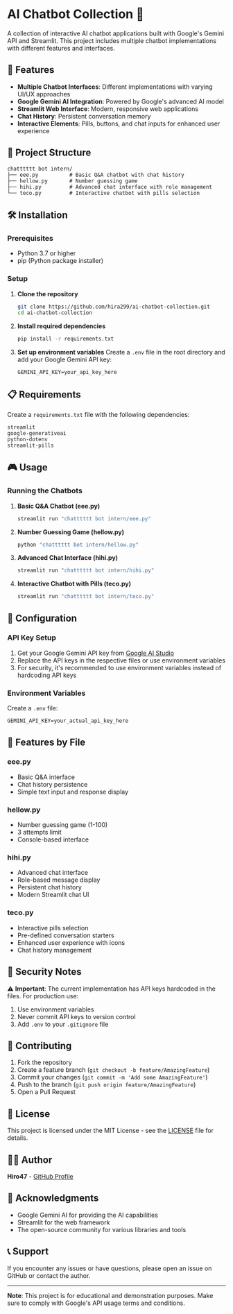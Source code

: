 # AI Chatbot Collection 🤖

A collection of interactive AI chatbot applications built with Google's Gemini API and Streamlit. This project includes multiple chatbot implementations with different features and interfaces.

## 🚀 Features

- **Multiple Chatbot Interfaces**: Different implementations with varying UI/UX approaches
- **Google Gemini AI Integration**: Powered by Google's advanced AI model
- **Streamlit Web Interface**: Modern, responsive web applications
- **Chat History**: Persistent conversation memory
- **Interactive Elements**: Pills, buttons, and chat inputs for enhanced user experience

## 📁 Project Structure

```
chatttttt bot intern/
├── eee.py          # Basic Q&A chatbot with chat history
├── hellow.py       # Number guessing game
├── hihi.py         # Advanced chat interface with role management
└── teco.py         # Interactive chatbot with pills selection
```

## 🛠️ Installation

### Prerequisites

- Python 3.7 or higher
- pip (Python package installer)

### Setup

1. **Clone the repository**
   ```bash
   git clone https://github.com/hira299/ai-chatbot-collection.git
   cd ai-chatbot-collection
   ```

2. **Install required dependencies**
   ```bash
   pip install -r requirements.txt
   ```

3. **Set up environment variables**
   Create a `.env` file in the root directory and add your Google Gemini API key:
   ```
   GEMINI_API_KEY=your_api_key_here
   ```

## 📋 Requirements

Create a `requirements.txt` file with the following dependencies:

```
streamlit
google-generativeai
python-dotenv
streamlit-pills
```

## 🎮 Usage

### Running the Chatbots

1. **Basic Q&A Chatbot (eee.py)**
   ```bash
   streamlit run "chatttttt bot intern/eee.py"
   ```

2. **Number Guessing Game (hellow.py)**
   ```bash
   python "chatttttt bot intern/hellow.py"
   ```

3. **Advanced Chat Interface (hihi.py)**
   ```bash
   streamlit run "chatttttt bot intern/hihi.py"
   ```

4. **Interactive Chatbot with Pills (teco.py)**
   ```bash
   streamlit run "chatttttt bot intern/teco.py"
   ```

## 🔧 Configuration

### API Key Setup

1. Get your Google Gemini API key from [Google AI Studio](https://makersuite.google.com/app/apikey)
2. Replace the API keys in the respective files or use environment variables
3. For security, it's recommended to use environment variables instead of hardcoding API keys

### Environment Variables

Create a `.env` file:
```
GEMINI_API_KEY=your_actual_api_key_here
```

## 🎯 Features by File

### eee.py
- Basic Q&A interface
- Chat history persistence
- Simple text input and response display

### hellow.py
- Number guessing game (1-100)
- 3 attempts limit
- Console-based interface

### hihi.py
- Advanced chat interface
- Role-based message display
- Persistent chat history
- Modern Streamlit chat UI

### teco.py
- Interactive pills selection
- Pre-defined conversation starters
- Enhanced user experience with icons
- Chat history management

## 🚨 Security Notes

⚠️ **Important**: The current implementation has API keys hardcoded in the files. For production use:

1. Use environment variables
2. Never commit API keys to version control
3. Add `.env` to your `.gitignore` file

## 🤝 Contributing

1. Fork the repository
2. Create a feature branch (`git checkout -b feature/AmazingFeature`)
3. Commit your changes (`git commit -m 'Add some AmazingFeature'`)
4. Push to the branch (`git push origin feature/AmazingFeature`)
5. Open a Pull Request

## 📝 License

This project is licensed under the MIT License - see the [LICENSE](LICENSE) file for details.

## 👨‍💻 Author

**Hiro47** - [GitHub Profile](https://github.com/hira299)

## 🙏 Acknowledgments

- Google Gemini AI for providing the AI capabilities
- Streamlit for the web framework
- The open-source community for various libraries and tools

## 📞 Support

If you encounter any issues or have questions, please open an issue on GitHub or contact the author.

---

**Note**: This project is for educational and demonstration purposes. Make sure to comply with Google's API usage terms and conditions. 